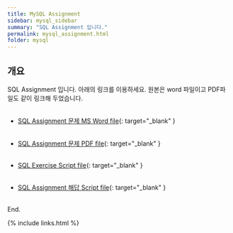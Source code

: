 ```yaml
---
title: MySQL Assignment
sidebar: mysql_sidebar
summary: "SQL Assignment 입니다."
permalink: mysql_assignment.html
folder: mysql
---
```


## 개요

SQL Assignment 입니다. 아래의 링크를 이용하세요. 원본은 word 파일이고 PDF파일도 같이 링크해 두었습니다.
<br><br>

* [SQL Assignment 문제 MS Word file](https://docs.google.com/document/d/1u9ei2wFnys2cvyqhpRBh0-pMk0wiBw6q/edit?usp=share_link&ouid=118404319422348593000&rtpof=true&sd=true){: target="_blank" }
<br><br>

* [SQL Assignment 문제 PDF file](https://drive.google.com/file/d/19tGvffMfLPeX6EGSiPMejKTa5v6L0-07/view?usp=share_link){: target="_blank" }
<br><br>

* [SQL Exercise Script file](https://drive.google.com/file/d/1W6H0tUsFQpR0pU8XUY5qqUKPOv7ZXtUo/view?usp=share_link){: target="_blank" }
<br><br>

* [SQL Assignment 해답 Script file](https://drive.google.com/file/d/1R3hnbRVamnSmzL6o1eXQcAVyrTpqz1By/view?usp=share_link){: target="_blank" }
<br><br>

End.

{% include links.html %}
